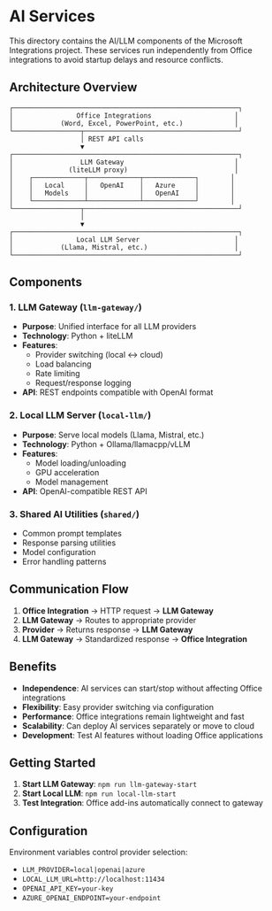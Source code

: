 # AI Services

This directory contains the AI/LLM components of the Microsoft Integrations project. These services run independently from Office integrations to avoid startup delays and resource conflicts.

## Architecture Overview

```
┌─────────────────────────────────────────────────────────┐
│                Office Integrations                     │
│            (Word, Excel, PowerPoint, etc.)             │
└─────────────────┬───────────────────────────────────────┘
                  │ REST API calls
                  ▼
┌─────────────────────────────────────────────────────────┐
│                 LLM Gateway                            │
│              (liteLLM proxy)                           │
│    ┌─────────────┬─────────────┬─────────────┐        │
│    │   Local     │   OpenAI    │   Azure     │        │
│    │   Models    │             │   OpenAI    │        │
│    └─────────────┴─────────────┴─────────────┘        │
└─────────────────┬───────────────────────────────────────┘
                  │
                  ▼
┌─────────────────────────────────────────────────────────┐
│                Local LLM Server                        │
│            (Llama, Mistral, etc.)                      │
└─────────────────────────────────────────────────────────┘
```

## Components

### 1. LLM Gateway (`llm-gateway/`)
- **Purpose**: Unified interface for all LLM providers
- **Technology**: Python + liteLLM
- **Features**: 
  - Provider switching (local ↔ cloud)
  - Load balancing
  - Rate limiting
  - Request/response logging
- **API**: REST endpoints compatible with OpenAI format

### 2. Local LLM Server (`local-llm/`)
- **Purpose**: Serve local models (Llama, Mistral, etc.)
- **Technology**: Python + Ollama/llamacpp/vLLM
- **Features**:
  - Model loading/unloading
  - GPU acceleration
  - Model management
- **API**: OpenAI-compatible REST API

### 3. Shared AI Utilities (`shared/`)
- Common prompt templates
- Response parsing utilities
- Model configuration
- Error handling patterns

## Communication Flow

1. **Office Integration** → HTTP request → **LLM Gateway**
2. **LLM Gateway** → Routes to appropriate provider
3. **Provider** → Returns response → **LLM Gateway**
4. **LLM Gateway** → Standardized response → **Office Integration**

## Benefits

- **Independence**: AI services can start/stop without affecting Office integrations
- **Flexibility**: Easy provider switching via configuration
- **Performance**: Office integrations remain lightweight and fast
- **Scalability**: Can deploy AI services separately or move to cloud
- **Development**: Test AI features without loading Office applications

## Getting Started

1. **Start LLM Gateway**: `npm run llm-gateway-start`
2. **Start Local LLM**: `npm run local-llm-start`
3. **Test Integration**: Office add-ins automatically connect to gateway

## Configuration

Environment variables control provider selection:
- `LLM_PROVIDER=local|openai|azure`
- `LOCAL_LLM_URL=http://localhost:11434`
- `OPENAI_API_KEY=your-key`
- `AZURE_OPENAI_ENDPOINT=your-endpoint`
